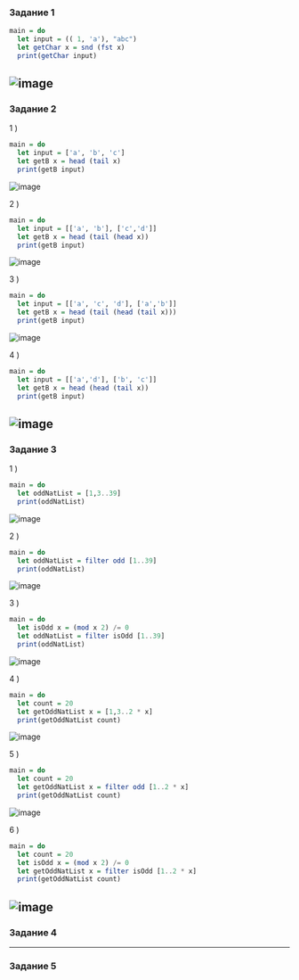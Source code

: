 ### Задание 1  
```haskell
main = do
  let input = (( 1, 'a'), "abc")
  let getChar x = snd (fst x)
  print(getChar input)
```
![image](https://github.com/myashaa/flp/assets/79213041/ab1eea53-7a43-4152-81fa-217dccd6e96e)
--- 
### Задание 2
1 )  
```haskell
main = do
  let input = ['a', 'b', 'c']
  let getB x = head (tail x)
  print(getB input)
```
![image](https://github.com/myashaa/flp/assets/79213041/a36e1876-8d2c-49f3-b466-d16f6b4f3c83)

2 )  
```haskell
main = do
  let input = [['a', 'b'], ['c','d']]
  let getB x = head (tail (head x))
  print(getB input)
```
![image](https://github.com/myashaa/flp/assets/79213041/9d90ad84-21a4-4fad-b697-f006628152b9)

3 )  
```haskell
main = do
  let input = [['a', 'c', 'd'], ['a','b']]
  let getB x = head (tail (head (tail x)))
  print(getB input)
```
![image](https://github.com/myashaa/flp/assets/79213041/d2adb00f-ae8b-47bb-bb22-2a43f58368ca)

4 )  
```haskell
main = do
  let input = [['a','d'], ['b', 'c']]
  let getB x = head (head (tail x))
  print(getB input)
```
![image](https://github.com/myashaa/flp/assets/79213041/ce6d4c47-68af-4e8d-aadc-dd932809b9fe)
--- 
### Задание 3
1 )  
```haskell
main = do
  let oddNatList = [1,3..39]
  print(oddNatList)
```
![image](https://github.com/myashaa/flp/assets/79213041/476b86d4-3c39-4a65-a0e3-adf94dc15969)

2 )  
```haskell
main = do
  let oddNatList = filter odd [1..39]
  print(oddNatList)
```
![image](https://github.com/myashaa/flp/assets/79213041/fb66f98d-644b-4a8a-b299-915934c9cf04)

3 )  
```haskell
main = do
  let isOdd x = (mod x 2) /= 0
  let oddNatList = filter isOdd [1..39]
  print(oddNatList)
```
![image](https://github.com/myashaa/flp/assets/79213041/a5a7190c-a293-4544-8226-978774054929)

4 )  
```haskell
main = do
  let count = 20
  let getOddNatList x = [1,3..2 * x]
  print(getOddNatList count)
```
![image](https://github.com/myashaa/flp/assets/79213041/dd8ecbd1-5e6b-4d77-a402-f3e99e3483b5)

5 )  
```haskell
main = do
  let count = 20
  let getOddNatList x = filter odd [1..2 * x]
  print(getOddNatList count)
```
![image](https://github.com/myashaa/flp/assets/79213041/8d6058f1-9baf-450f-a88c-c3ebfdc25bb5)

6 )  
```haskell
main = do
  let count = 20
  let isOdd x = (mod x 2) /= 0
  let getOddNatList x = filter isOdd [1..2 * x]
  print(getOddNatList count)
```
![image](https://github.com/myashaa/flp/assets/79213041/09ef94a5-d443-4b9a-8098-e0dde70c35b9)
--- 
### Задание 4

---
### Задание 5

